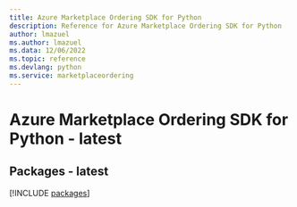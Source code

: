 ```yaml
---
title: Azure Marketplace Ordering SDK for Python
description: Reference for Azure Marketplace Ordering SDK for Python
author: lmazuel
ms.author: lmazuel
ms.data: 12/06/2022
ms.topic: reference
ms.devlang: python
ms.service: marketplaceordering
---
```

# Azure Marketplace Ordering SDK for Python - latest
## Packages - latest
[!INCLUDE [packages](marketplace-ordering-index.md)]